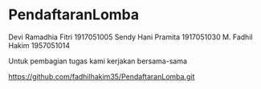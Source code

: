 # PendaftaranLomba
Devi Ramadhia Fitri 1917051005
Sendy Hani Pramita 1917051030
M. Fadhil Hakim 1957051014

Untuk pembagian tugas kami kerjakan bersama-sama

https://github.com/fadhilhakim35/PendaftaranLomba.git
